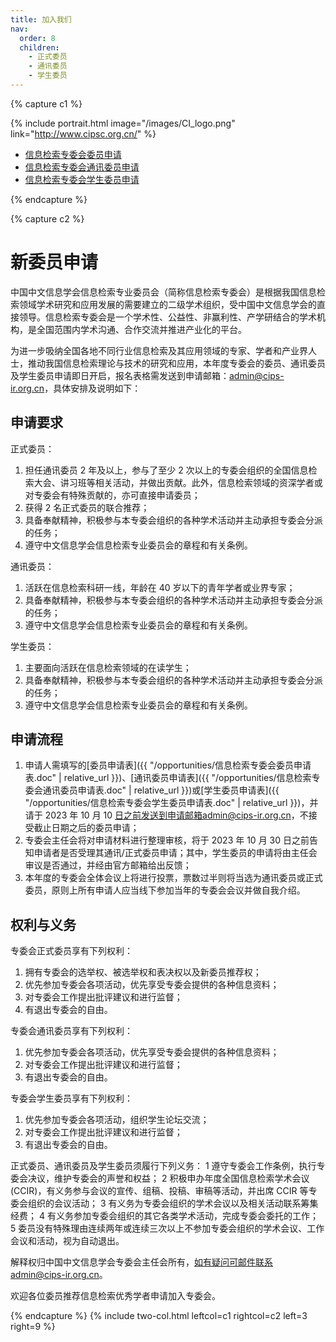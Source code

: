 ```yaml
---
title: 加入我们
nav:
  order: 8
  children:
    - 正式委员
    - 通讯委员
    - 学生委员
---
```


{% capture c1 %}

{% include portrait.html image="/images/CI_logo.png" link="http://www.cipsc.org.cn/" %}

<div class="sticky_sidebar">
  <ul class="no-padding margin-left-10 organizers-type-list hidden-xs" id="sidebar-nav">
    <li class=""><a href="{{ "/opportunities/正式委员"}}">信息检索专委会委员申请</a></li>
    <li class=""><a href="{{ "/opportunities/通讯委员" }}">信息检索专委会通讯委员申请</a></li>
    <li class=""><a href="{{ "/opportunities/学生委员" }}">信息检索专委会学生委员申请</a></li>
  </ul>
</div>

{% endcapture %}

{% capture c2 %}

# <i class="fas fa-envelope"></i>新委员申请

中国中文信息学会信息检索专业委员会（简称信息检索专委会）是根据我国信息检索领域学术研究和应用发展的需要建立的二级学术组织，受中国中文信息学会的直接领导。信息检索专委会是一个学术性、公益性、非赢利性、产学研结合的学术机构，是全国范围内学术沟通、合作交流并推进产业化的平台。

为进一步吸纳全国各地不同行业信息检索及其应用领域的专家、学者和产业界人士，推动我国信息检索理论与技术的研究和应用，本年度专委会的委员、通讯委员及学生委员申请即日开启，报名表格需发送到申请邮箱：admin@cips-ir.org.cn，具体安排及说明如下：

## 申请要求

正式委员：

1. 担任通讯委员 2 年及以上，参与了至少 2 次以上的专委会组织的全国信息检索大会、讲习班等相关活动，并做出贡献。此外，信息检索领域的资深学者或对专委会有特殊贡献的，亦可直接申请委员；
2. 获得 2 名正式委员的联合推荐；
3. 具备奉献精神，积极参与本专委会组织的各种学术活动并主动承担专委会分派的任务；
4. 遵守中文信息学会信息检索专业委员会的章程和有关条例。

通讯委员：

1. 活跃在信息检索科研一线，年龄在 40 岁以下的青年学者或业界专家；
2. 具备奉献精神，积极参与本专委会组织的各种学术活动并主动承担专委会分派的任务；
3. 遵守中文信息学会信息检索专业委员会的章程和有关条例。

学生委员：

1. 主要面向活跃在信息检索领域的在读学生；
2. 具备奉献精神，积极参与本专委会组织的各种学术活动并主动承担专委会分派的任务；
3. 遵守中文信息学会信息检索专业委员会的章程和有关条例。

## 申请流程

1. 申请人需填写的[委员申请表]({{ "/opportunities/信息检索专委会委员申请表.doc" | relative_url }})、[通讯委员申请表]({{ "/opportunities/信息检索专委会通讯委员申请表.doc" | relative_url }})或[学生委员申请表]({{ "/opportunities/信息检索专委会学生委员申请表.doc" | relative_url }})，并请于 2023 年 10 月 10 日之前发送到申请邮箱admin@cips-ir.org.cn，不接受截止日期之后的委员申请；
2. 专委会主任会将对申请材料进行整理审核，将于 2023 年 10 月 30 日之前告知申请者是否受理其通讯/正式委员申请；其中，学生委员的申请将由主任会审议是否通过，并经由官方邮箱给出反馈；
3. 本年度的专委会全体会议上将进行投票，票数过半则将当选为通讯委员或正式委员，原则上所有申请人应当线下参加当年的专委会会议并做自我介绍。

## 权利与义务

专委会正式委员享有下列权利：

1. 拥有专委会的选举权、被选举权和表决权以及新委员推荐权；
2. 优先参加专委会各项活动，优先享受专委会提供的各种信息资料；
3. 对专委会工作提出批评建议和进行监督；
4. 有退出专委会的自由。

专委会通讯委员享有下列权利：

1. 优先参加专委会各项活动，优先享受专委会提供的各种信息资料；
2. 对专委会工作提出批评建议和进行监督；
3. 有退出专委会的自由。

专委会学生委员享有下列权利：

1. 优先参加专委会各项活动，组织学生论坛交流；
2. 对专委会工作提出批评建议和进行监督；
3. 有退出专委会的自由。

正式委员、通讯委员及学生委员须履行下列义务：
1 遵守专委会工作条例，执行专委会决议，维护专委会的声誉和权益；
2 积极申办年度全国信息检索学术会议(CCIR)，有义务参与会议的宣传、组稿、投稿、审稿等活动，并出席 CCIR 等专委会组织的会议活动；
3 有义务为专委会组织的学术会议以及相关活动联系筹集经费；
4 有义务参加专委会组织的其它各类学术活动，完成专委会委托的工作；
5 委员没有特殊理由连续两年或连续三次以上不参加专委会组织的学术会议、工作会议和活动，视为自动退出。

解释权归中国中文信息学会专委会主任会所有，如有疑问可邮件联系admin@cips-ir.org.cn。

欢迎各位委员推荐信息检索优秀学者申请加入专委会。

{% endcapture %}
{% include two-col.html leftcol=c1 rightcol=c2 left=3 right=9 %}
